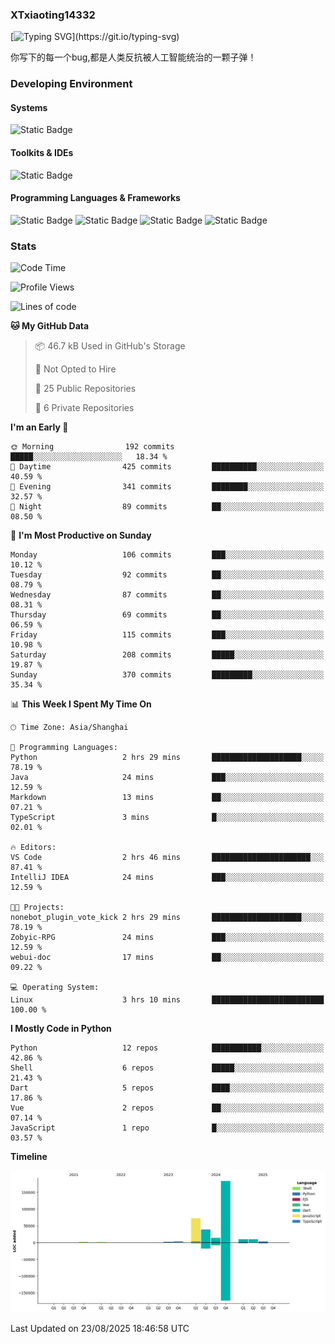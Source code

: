 ### XTxiaoting14332

[![Typing SVG](https://readme-typing-svg.herokuapp.com?font=JetBrians+Mono&pause=1000&random=false&width=435&lines=Hello+World!)](https://git.io/typing-svg)

你写下的每一个bug,都是人类反抗被人工智能统治的一颗子弹！

### Developing Environment

#### Systems

![Static Badge](https://img.shields.io/badge/Ubuntu-%20?style=flat-square&logo=ubuntu&logoColor=white&color=E34F26)

#### Toolkits & IDEs

![Static Badge](https://img.shields.io/badge/Visual%20Studio%20Code-%20?style=flat-square&logo=visualstudiocode&logoColor=white&color=blue)

#### Programming Languages & Frameworks

![Static Badge](https://img.shields.io/badge/Dart-%20?style=flat-square&logo=dart&logoColor=white&color=0175C2)
![Static Badge](https://img.shields.io/badge/Flutter-%20?style=flat-square&logo=flutter&logoColor=white&color=02569B)
![Static Badge](https://img.shields.io/badge/Python-%20?style=flat-square&logo=python&logoColor=white&color=E7A781)
![Static Badge](https://img.shields.io/badge/Bash%20Shell-%20?style=flat-square&logo=shell&logoColor=white&color=49D868)

### Stats

<!--START_SECTION:waka-->
![Code Time](http://img.shields.io/badge/Code%20Time-417%20hrs%2015%20mins-blue)

![Profile Views](http://img.shields.io/badge/Profile%20Views-2-blue)

![Lines of code](https://img.shields.io/badge/From%20Hello%20World%20I%27ve%20Written-342.0%20thousand%20lines%20of%20code-blue)

**🐱 My GitHub Data** 

> 📦 46.7 kB Used in GitHub's Storage 
 > 
> 🚫 Not Opted to Hire
 > 
> 📜 25 Public Repositories 
 > 
> 🔑 6 Private Repositories 
 > 
**I'm an Early 🐤** 

```text
🌞 Morning                192 commits         █████░░░░░░░░░░░░░░░░░░░░   18.34 % 
🌆 Daytime                425 commits         ██████████░░░░░░░░░░░░░░░   40.59 % 
🌃 Evening                341 commits         ████████░░░░░░░░░░░░░░░░░   32.57 % 
🌙 Night                  89 commits          ██░░░░░░░░░░░░░░░░░░░░░░░   08.50 % 
```
📅 **I'm Most Productive on Sunday** 

```text
Monday                   106 commits         ███░░░░░░░░░░░░░░░░░░░░░░   10.12 % 
Tuesday                  92 commits          ██░░░░░░░░░░░░░░░░░░░░░░░   08.79 % 
Wednesday                87 commits          ██░░░░░░░░░░░░░░░░░░░░░░░   08.31 % 
Thursday                 69 commits          ██░░░░░░░░░░░░░░░░░░░░░░░   06.59 % 
Friday                   115 commits         ███░░░░░░░░░░░░░░░░░░░░░░   10.98 % 
Saturday                 208 commits         █████░░░░░░░░░░░░░░░░░░░░   19.87 % 
Sunday                   370 commits         █████████░░░░░░░░░░░░░░░░   35.34 % 
```


📊 **This Week I Spent My Time On** 

```text
🕑︎ Time Zone: Asia/Shanghai

💬 Programming Languages: 
Python                   2 hrs 29 mins       ████████████████████░░░░░   78.19 % 
Java                     24 mins             ███░░░░░░░░░░░░░░░░░░░░░░   12.59 % 
Markdown                 13 mins             ██░░░░░░░░░░░░░░░░░░░░░░░   07.21 % 
TypeScript               3 mins              █░░░░░░░░░░░░░░░░░░░░░░░░   02.01 % 

🔥 Editors: 
VS Code                  2 hrs 46 mins       ██████████████████████░░░   87.41 % 
IntelliJ IDEA            24 mins             ███░░░░░░░░░░░░░░░░░░░░░░   12.59 % 

🐱‍💻 Projects: 
nonebot_plugin_vote_kick 2 hrs 29 mins       ████████████████████░░░░░   78.19 % 
Zobyic-RPG               24 mins             ███░░░░░░░░░░░░░░░░░░░░░░   12.59 % 
webui-doc                17 mins             ██░░░░░░░░░░░░░░░░░░░░░░░   09.22 % 

💻 Operating System: 
Linux                    3 hrs 10 mins       █████████████████████████   100.00 % 
```

**I Mostly Code in Python** 

```text
Python                   12 repos            ███████████░░░░░░░░░░░░░░   42.86 % 
Shell                    6 repos             █████░░░░░░░░░░░░░░░░░░░░   21.43 % 
Dart                     5 repos             ████░░░░░░░░░░░░░░░░░░░░░   17.86 % 
Vue                      2 repos             ██░░░░░░░░░░░░░░░░░░░░░░░   07.14 % 
JavaScript               1 repo              █░░░░░░░░░░░░░░░░░░░░░░░░   03.57 % 
```



**Timeline**

![Lines of Code chart](https://raw.githubusercontent.com/XTxiaoting14332/XTxiaoting14332/main/assets/bar_graph.png)


 Last Updated on 23/08/2025 18:46:58 UTC
<!--END_SECTION:waka-->